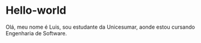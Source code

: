 # Hello-world
Olá, meu nome é Luis, sou estudante da Unicesumar, aonde estou cursando Engenharia de Software.
